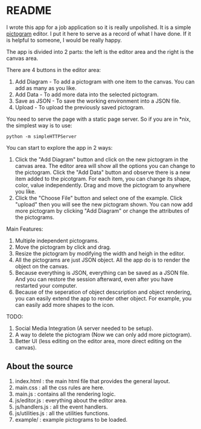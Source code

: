 README
======
I wrote this app for a job application
so it is really unpolished.
It is a simple [pictogram](http://en.wikipedia.org/wiki/Pictogram)
editor.
I put it here to serve as a record
of what I have done. If it is helpful to
someone, I would be really happy.

The app is divided into 2 parts:
the left is the editor area and
the right is the canvas area.

There are 4 buttons in the editor area:
 1. Add Diagram - To add a pictogram with one item to the canvas.
    You can add as many as you like.  
 2. Add Data - To add more data into the selected pictogram.
 3. Save as JSON - To save the working environment into a JSON file.
 4. Upload - To upload the previously saved pictogram.

You need to serve the page with a static page server.
So if you are in *nix, the simplest way is to use:

    python -m simpleHTTPServer

 You can start to explore the app in 2 ways:
  1. Click the "Add Diagram" button and click on the new pictogram in the canvas area.
     The editor area will show all the options you can change to the
     pictogram. Click the "Add Data" button and observe there is
     a new item added to the picotgram.
     For each item, you can change its shape, color, value independently.
     Drag and move the pictogram to anywhere you like.
  2. Click the "Choose File" button and select one of the example.
     Click "upload" then you will see the new pictogram shown.
     You can now add more pictogram by clicking "Add Diagram" or
     change the attributes of the pictograms.

Main Features:
  1. Multiple independent pictograms.
  2. Move the pictogram by click and drag.
  3. Resize the pictogram by modifying the width and heigh in the editor.
  4. All the pictograms are just JSON object.
     All the app do is to render the object on the canvas.
  5. Because everything is JSON, everything can be saved
     as a JSON file. And you can restore the session afterward,
     even after you have restarted your computer.
  6. Because of the seperation of object descsription
     and object rendering, you can easily extend the app
     to render other object. For example, you can easily
     add more shapes to the icon.

TODO:
  1. Social Media Integration (A server needed to be setup).
  2. A way to delete the pictogram (Now we can only add more pictogram).
  3. Better UI (less editing on the editor area, more direct editing on the canvas).

About the source
----------------
  1. index.html : the main html file that provides the general layout.
  2. main.css : all the css rules are here.
  3. main.js : contains all the rendering logic.
  4. js/editor.js : everything about the editor area.
  5. js/handlers.js : all the event handlers.
  6. js/utilities.js : all the utilities functions.
  7. example/ : example pictograms to be loaded.
